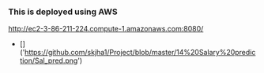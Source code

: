 ### This is deployed using AWS 

http://ec2-3-86-211-224.compute-1.amazonaws.com:8080/

* [] ('https://github.com/skjha1/Project/blob/master/14%20Salary%20prediction/Sal_pred.png')
